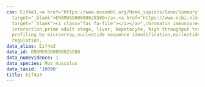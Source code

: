 ```yaml
---
csv: Eif4a3,<a href="https://www.ensembl.org/Homo_sapiens/Gene/Summary?db=core;g=ENSMUSG00000025580"
  target="_blank">ENSMUSG00000025580</a>,<a href="https://www.ncbi.nlm.nih.gov/pubmed/23834426"
  target="_blank"><i class="fas fa-file"></i></a>",chromatin immunoprecipitation assay,direct
  interaction,prime adult stage, liver, Hepatocyte, high throughput transcription
  profiling by microarray,nucleotide sequence identification,nucleotide sequence identification,transcriptional
  regulation,
data_alias: Eif4a3
data_id: ENSMUSG00000025580
data_numevidence: 1
data_species: Mus musculus
data_taxid: '10090'
title: Eif4a3
---
```


